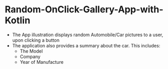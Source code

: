 # Random-OnClick-Gallery-App-with-Kotlin
- The App illustration displays random Automobile/Car pictures to a user, upon clicking a button
- The application also provides a summary about the car. This includes:
  - The Model
  - Company
  - Year of Manufacture
